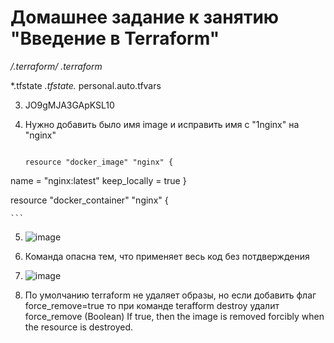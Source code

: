 # Домашнее задание к занятию "Введение в Terraform"

**/.terraform/*
.terraform*

*.tfstate
*.tfstate.*
personal.auto.tfvars


3.  JO9gMJA3GApKSL10
4.  Нужно добавить было имя image и исправить имя с "1nginx" на "nginx"
    
    ```

    resource "docker_image" "nginx" {
  name         = "nginx:latest"
  keep_locally = true
}

resource "docker_container" "nginx" {


    ```

5.  ![image](https://user-images.githubusercontent.com/42189764/229206578-a56f784e-7019-4e35-81fd-5518a66892d2.png)

6. Команда опасна тем, что применяет весь код без потдверждения
7. ![image](https://user-images.githubusercontent.com/42189764/229209990-853822bd-70cb-4895-b8b7-b4740f81246e.png)
8. По умолчанию terraform не удаляет образы, но если добавить флаг force_remove=true то при команде terafform destroy удалит 
   force_remove (Boolean) If true, then the image is removed forcibly when the resource is destroyed.